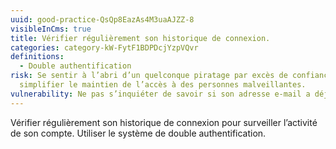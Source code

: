 ```yaml
---
uuid: good-practice-QsQp8EazAs4M3uaAJZZ-8
visibleInCms: true
title: Vérifier régulièrement son historique de connexion.
categories: category-kW-FytF1BDPDcjYzpVQvr
definitions:
  - Double authentification
risk: Se sentir à l’abri d’un quelconque piratage par excès de confiance et
  simplifier le maintien de l’accès à des personnes malveillantes.
vulnerability: Ne pas s’inquiéter de savoir si son adresse e-mail a déjà été piratée.
---
```

Vérifier régulièrement son historique de connexion pour surveiller
l’activité de son compte. Utiliser le système de double authentification.